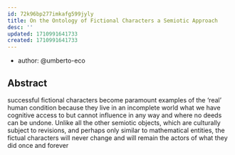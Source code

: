 ```yaml
---
id: 72k96bp277imkafg599jyly
title: On the Ontology of Fictional Characters a Semiotic Approach
desc: ''
updated: 1710991641733
created: 1710991641733
---
```


- author: @umberto-eco

## Abstract

successful fictional characters become paramount examples of the ‘real’ human condition because they live in an incomplete world what we have cognitive access to but cannot influence in any way and where no deeds can be undone. Unlike all the other semiotic objects, which are culturally subject to revisions, and perhaps only similar to mathematical entities, the fictual characters will never change and will remain the actors of what they did once and forever
